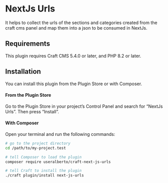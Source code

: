 # NextJs Urls

It helps to collect the urls of the sections and categories created from the craft cms panel and map them into a json to be consumed in NextJs.

## Requirements

This plugin requires Craft CMS 5.4.0 or later, and PHP 8.2 or later.

## Installation

You can install this plugin from the Plugin Store or with Composer.

#### From the Plugin Store

Go to the Plugin Store in your project’s Control Panel and search for “NextJs Urls”. Then press “Install”.

#### With Composer

Open your terminal and run the following commands:

```bash
# go to the project directory
cd /path/to/my-project.test

# tell Composer to load the plugin
composer require useralberto/craft-next-js-urls

# tell Craft to install the plugin
./craft plugin/install next-js-urls
```
